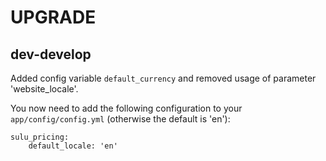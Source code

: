 # UPGRADE

## dev-develop

Added config variable `default_currency` and removed usage of parameter
'website_locale'.

You now need to add the following configuration to your `app/config/config.yml`
(otherwise the default is 'en'):

```
sulu_pricing:
    default_locale: 'en'
```

